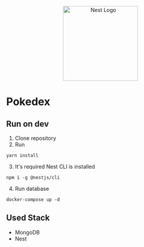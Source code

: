 <p align="center">
  <a href="http://nestjs.com/" target="blank"><img src="https://nestjs.com/img/logo-small.svg" width="200" alt="Nest Logo" /></a>
</p>

# Pokedex


## Run on dev

1. Clone repository
2. Run
```
yarn install
```

3. It's required Nest CLI is installed
```
npm i -g @nestjs/cli
```

4. Run database
```
docker-compose up -d
```

## Used Stack
* MongoDB
* Nest